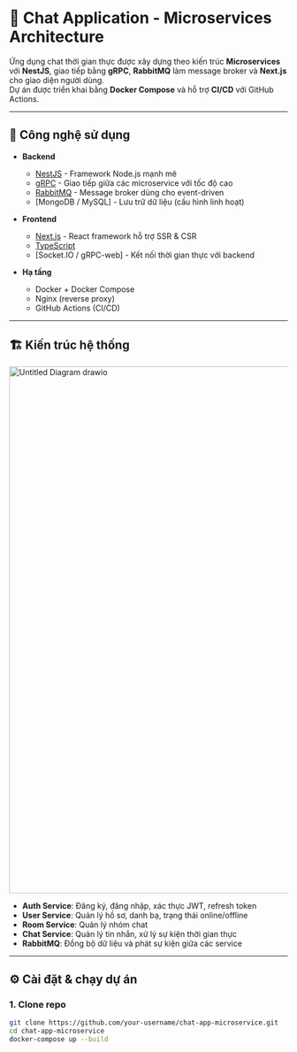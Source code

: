 
# 📩 Chat Application - Microservices Architecture

Ứng dụng chat thời gian thực được xây dựng theo kiến trúc **Microservices** với **NestJS**, giao tiếp bằng **gRPC**, **RabbitMQ** làm message broker và **Next.js** cho giao diện người dùng.  
Dự án được triển khai bằng **Docker Compose** và hỗ trợ **CI/CD** với GitHub Actions.  

---

## 🚀 Công nghệ sử dụng

- **Backend**
  - [NestJS](https://nestjs.com/) - Framework Node.js mạnh mẽ
  - [gRPC](https://grpc.io/) - Giao tiếp giữa các microservice với tốc độ cao
  - [RabbitMQ](https://www.rabbitmq.com/) - Message broker dùng cho event-driven
  - [MongoDB / MySQL] - Lưu trữ dữ liệu (cấu hình linh hoạt)
  
- **Frontend**
  - [Next.js](https://nextjs.org/) - React framework hỗ trợ SSR & CSR
  - [TypeScript](https://www.typescriptlang.org/)
  - [Socket.IO / gRPC-web] - Kết nối thời gian thực với backend

- **Hạ tầng**
  - Docker + Docker Compose
  - Nginx (reverse proxy) 
  - GitHub Actions (CI/CD)

---

## 🏗️ Kiến trúc hệ thống
<img width="981" height="953" alt="Untitled Diagram drawio" src="https://github.com/user-attachments/assets/e63db25a-8cfb-45da-aa33-d72aeec2ff3b" />


- **Auth Service**: Đăng ký, đăng nhập, xác thực JWT, refresh token  
- **User Service**: Quản lý hồ sơ, danh bạ, trạng thái online/offline  
- **Room Service**: Quản lý nhóm chat  
- **Chat Service**: Quản lý tin nhắn, xử lý sự kiện thời gian thực  
- **RabbitMQ**: Đồng bộ dữ liệu và phát sự kiện giữa các service  

---

## ⚙️ Cài đặt & chạy dự án

### 1. Clone repo
```bash
git clone https://github.com/your-username/chat-app-microservice.git
cd chat-app-microservice
docker-compose up --build




